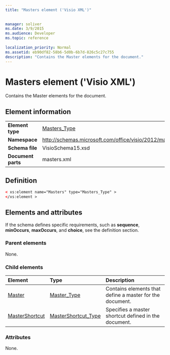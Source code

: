```yaml
---
title: "Masters element ('Visio XML')"
 
 
manager: soliver
ms.date: 3/9/2015
ms.audience: Developer
ms.topic: reference
 
localization_priority: Normal
ms.assetid: eb90df82-58b6-5d0b-6b7d-826c5c27c755
description: "Contains the Master elements for the document."
---
```


# Masters element ('Visio XML')

Contains the Master elements for the document.
  
## Element information

|||
|:-----|:-----|
|**Element type** <br/> |[Masters_Type](masters_type-complextypevisio-xml.md) <br/> |
|**Namespace** <br/> |http://schemas.microsoft.com/office/visio/2012/main  <br/> |
|**Schema file** <br/> |VisioSchema15.xsd  <br/> |
|**Document parts** <br/> |masters.xml  <br/> |
   
## Definition

```XML
< xs:element name="Masters" type="Masters_Type" >
</xs:element >
```

## Elements and attributes

If the schema defines specific requirements, such as **sequence**, **minOccurs**, **maxOccurs**, and **choice**, see the definition section. 
  
### Parent elements

None.
  
### Child elements

|**Element**|**Type**|**Description**|
|:-----|:-----|:-----|
|[Master](master-element-masters_type-complextypevisio-xml.md) <br/> |[Master_Type](master_type-complextypevisio-xml.md) <br/> |Contains elements that define a master for the document.  <br/> |
|[MasterShortcut](mastershortcut-element-masters_type-complextypevisio-xml.md) <br/> |[MasterShortcut_Type](mastershortcut_type-complextypevisio-xml.md) <br/> |Specifies a master shortcut defined in the document.  <br/> |
   
### Attributes

None.
  

